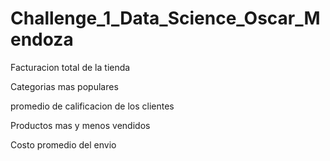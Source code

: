 # Challenge_1_Data_Science_Oscar_Mendoza
  Facturacion total de la tienda
  
  Categorias mas populares
  
  promedio de calificacion de los clientes
  
  Productos mas y menos vendidos
  
  Costo promedio del envio
